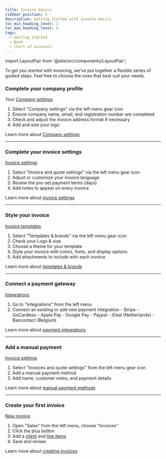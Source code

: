 ```yaml
---
title: Invoice basics
sidebar_position: 3
description: Getting started with invoice basics
toc_min_heading_level: 2
toc_max_heading_level: 4
tags:
  - Getting started
  - Bank
  - Chart of accounts
---
```


import LayoutPair from '@site/src/components/LayoutPair';

To get you started with invoicing, we've put together a flexible series of guided steps. Feel free to choose the ones that best suit your needs.

### Complete your company profile

<LayoutPair imageUrl="https://demo.fiskl.com/e/clzslzx7e000ojs0c77egmpf2/tour">

  *Your [Company settings](https://my.fiskl.com/company-settings)*
  1. Select "Company settings" via the left menu gear icon
  1. Ensure company name, email, and registration number are completed
  1. Check and adjust the invoice address format if necessary
  1. Add and size your logo

  Learn more about [Company settings](../Settings-Configurations/company-settings)

</LayoutPair>

---

### Complete your invoice settings

<LayoutPair imageUrl="https://demo.fiskl.com/e/clztlpcv10064jx0cn42tfo2h/tour">

  [Invoice settings](https://my.fiskl.com/invoice-settings)
  1. Select "Invoice and quote settings" via the left menu gear icon
  2. Adjust or customize your invoice language
  3. Review the pre-set payment terms (days)
  4. Add notes to appear on every invoice

  Learn more about [invoice settings](../Settings-Configurations/invoice-and-quote-settings)

</LayoutPair>

---

### Style your invoice

<LayoutPair imageUrl="https://demo.fiskl.com/e/clzslzx7e000ojs0c77egmpf2/tour">

  [Invoice templates](https://my.fiskl.com/templates)
  1. Select "Templates & brands" via the left menu gear icon
  2. Check your Logo & size
  3. Choose a theme for your template
  4. Style your invoice with colors, fonts, and display options
  5. Add attachments to include with each invoice

  Learn more about [templates & brands](../Settings-Configurations/templates-and-brands)

</LayoutPair>

---

### Connect a payment gateway

<LayoutPair imageUrl="https://demo.fiskl.com/e/clzslzx7e000ojs0c77egmpf2/tour">

  [Integrations](https://my.fiskl.com/integration/payment)
  1. Go to "Integrations" from the left menu
  2. Connect an existing or add new payment integration
    - Stripe
    - GoCardless
    - Apple Pay
    - Google Pay
    - Paypal
    - iDeal (Netherlands)
    - Bancontact (Belgium)


  Learn more about [payment integrations](../Integrations/Payment-Gateways/_category_.json)

</LayoutPair>

---

### Add a manual payment

<LayoutPair imageUrl="https://demo.fiskl.com/e/clzslzx7e000ojs0c77egmpf2/tour">

  [Invoice settings](https://my.fiskl.com/invoice-settings)
  1. Select "Invoices and quote settings" from the left menu gear icon
  2. Add a manual payment method
  3. Add name, customer notes, and payment details

  Learn more about [manual payment methods](../Settings-Configurations/invoice-and-quote-settings#payment-methods)

</LayoutPair>

---

### Create your first invoice

<LayoutPair imageUrl="https://demo.fiskl.com/e/clzslzx7e000ojs0c77egmpf2/tour">

  [New invoice](https://my.fiskl.com/invoices/new)
  1. Open "Sales" from the left menu, choose "Invoices"
  2. Click the plus button
  3. Add a [client](../Core-Features/Clients-Vendors/clients.md) and [line items](../Core-Features/Line-Items/_category_.json)
  4. Save and review

  Learn more about [creating invoices](../Core-Features/Invoicing/creating-invoices.md)

</LayoutPair>
